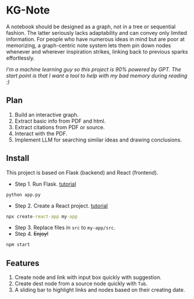 # KG-Note
A notebook should be designed as a graph, not in a tree or sequential fashion. The latter seriously lacks adaptability and can convey only limited information. For people who have numerous ideas in mind but are poor at memorizing, a graph-centric note system lets them pin down nodes whenever and wherever inspiration strikes, linking back to previous sparks effortlessly.

*I'm a machine learning guy so this project is 90\% powered by GPT. The start point is that I want a tool to help with my bad memory during reading :\)*

## Plan
1. Build an interactive graph.
2. Extract basic info from PDF and html.
3. Extract citations from PDF or source.
4. Interact with the PDF.
5. Implement LLM for searching similar ideas and drawing conclusions.

## Install
This project is based on Flask \(backend\) and React \(frontend\).
- Step 1. Run Flask. [tutorial](https://code.visualstudio.com/docs/python/tutorial-flask)
```command line
python app.py
```
- Step 2. Create a React project. [tutorial](https://code.visualstudio.com/docs/nodejs/reactjs-tutorial)
```cmd
npx create-react-app my-app
```
- Step 3. Replace files in `src` to `my-app/src`.
- Step 4. ~~Enjoy!~~
```cmd
npm start
```
## Features
1. Create node and link with input box quickly with suggestion.
2. Create dest node from a source node quickly with `Tab`.
3. A sliding bar to highlight links and nodes based on their creating date.
